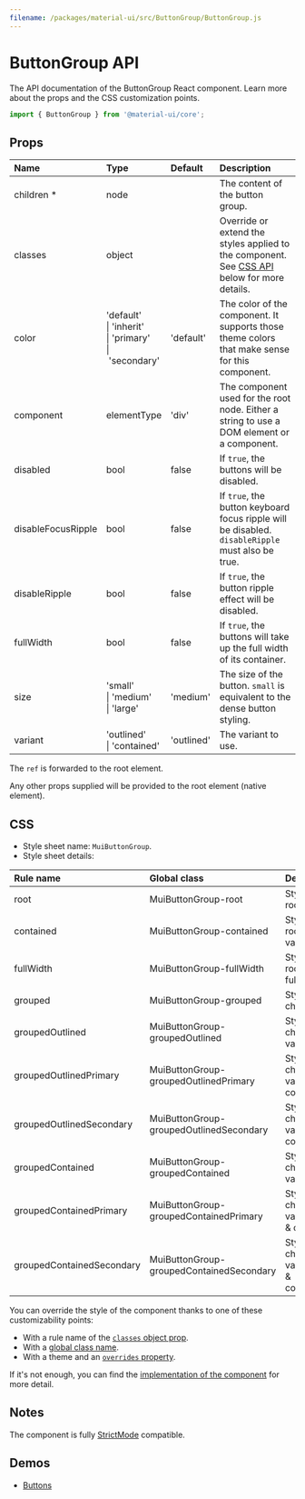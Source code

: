 ```yaml
---
filename: /packages/material-ui/src/ButtonGroup/ButtonGroup.js
---
```


<!--- This documentation is automatically generated, do not try to edit it. -->

# ButtonGroup API

<p class="description">The API documentation of the ButtonGroup React component. Learn more about the props and the CSS customization points.</p>

```js
import { ButtonGroup } from '@material-ui/core';
```



## Props

| Name | Type | Default | Description |
|:-----|:-----|:--------|:------------|
| <span class="prop-name required">children&nbsp;*</span> | <span class="prop-type">node</span> |  | The content of the button group. |
| <span class="prop-name">classes</span> | <span class="prop-type">object</span> |  | Override or extend the styles applied to the component. See [CSS API](#css) below for more details. |
| <span class="prop-name">color</span> | <span class="prop-type">'default'<br>&#124;&nbsp;'inherit'<br>&#124;&nbsp;'primary'<br>&#124;&nbsp;'secondary'</span> | <span class="prop-default">'default'</span> | The color of the component. It supports those theme colors that make sense for this component. |
| <span class="prop-name">component</span> | <span class="prop-type">elementType</span> | <span class="prop-default">'div'</span> | The component used for the root node. Either a string to use a DOM element or a component. |
| <span class="prop-name">disabled</span> | <span class="prop-type">bool</span> | <span class="prop-default">false</span> | If `true`, the buttons will be disabled. |
| <span class="prop-name">disableFocusRipple</span> | <span class="prop-type">bool</span> | <span class="prop-default">false</span> | If `true`, the button keyboard focus ripple will be disabled. `disableRipple` must also be true. |
| <span class="prop-name">disableRipple</span> | <span class="prop-type">bool</span> | <span class="prop-default">false</span> | If `true`, the button ripple effect will be disabled. |
| <span class="prop-name">fullWidth</span> | <span class="prop-type">bool</span> | <span class="prop-default">false</span> | If `true`, the buttons will take up the full width of its container. |
| <span class="prop-name">size</span> | <span class="prop-type">'small'<br>&#124;&nbsp;'medium'<br>&#124;&nbsp;'large'</span> | <span class="prop-default">'medium'</span> | The size of the button. `small` is equivalent to the dense button styling. |
| <span class="prop-name">variant</span> | <span class="prop-type">'outlined'<br>&#124;&nbsp;'contained'</span> | <span class="prop-default">'outlined'</span> | The variant to use. |

The `ref` is forwarded to the root element.

Any other props supplied will be provided to the root element (native element).

## CSS

- Style sheet name: `MuiButtonGroup`.
- Style sheet details:

| Rule name | Global class | Description |
|:-----|:-------------|:------------|
| <span class="prop-name">root</span> | <span class="prop-name">MuiButtonGroup-root</span> | Styles applied to the root element.
| <span class="prop-name">contained</span> | <span class="prop-name">MuiButtonGroup-contained</span> | Styles applied to the root element if variant="contained".
| <span class="prop-name">fullWidth</span> | <span class="prop-name">MuiButtonGroup-fullWidth</span> | Styles applied to the root element if fullWidth={true}.
| <span class="prop-name">grouped</span> | <span class="prop-name">MuiButtonGroup-grouped</span> | Styles applied to the children.
| <span class="prop-name">groupedOutlined</span> | <span class="prop-name">MuiButtonGroup-groupedOutlined</span> | Styles applied to the children if variant="outlined".
| <span class="prop-name">groupedOutlinedPrimary</span> | <span class="prop-name">MuiButtonGroup-groupedOutlinedPrimary</span> | Styles applied to the children if variant="outlined" & color="primary".
| <span class="prop-name">groupedOutlinedSecondary</span> | <span class="prop-name">MuiButtonGroup-groupedOutlinedSecondary</span> | Styles applied to the children if variant="outlined" & color="secondary".
| <span class="prop-name">groupedContained</span> | <span class="prop-name">MuiButtonGroup-groupedContained</span> | Styles applied to the children if variant="contained".
| <span class="prop-name">groupedContainedPrimary</span> | <span class="prop-name">MuiButtonGroup-groupedContainedPrimary</span> | Styles applied to the children if variant="contained" & color="primary".
| <span class="prop-name">groupedContainedSecondary</span> | <span class="prop-name">MuiButtonGroup-groupedContainedSecondary</span> | Styles applied to the children if variant="contained" & color="secondary".

You can override the style of the component thanks to one of these customizability points:

- With a rule name of the [`classes` object prop](/customization/components/#overriding-styles-with-classes).
- With a [global class name](/customization/components/#overriding-styles-with-global-class-names).
- With a theme and an [`overrides` property](/customization/globals/#css).

If it's not enough, you can find the [implementation of the component](https://github.com/mui-org/material-ui/blob/master/packages/material-ui/src/ButtonGroup/ButtonGroup.js) for more detail.

## Notes

The component is fully [StrictMode](https://reactjs.org/docs/strict-mode.html) compatible.

## Demos

- [Buttons](/components/buttons/)

